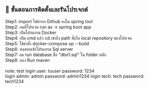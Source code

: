 ## 🚀 ขั้นตอนการติดตั้งและรันโปรเจกต์ <br>
Step1: import ไฟล์จาก Github ลงใน spring tool <br>
Step2: กดที่โปรเจค run as -> spring boot app <br>
Step3: เปิดโปรแกรม Docker  <br>
Step4: เปิด cmd แล้ว cd เข้าถึง path ที่เก็บ local repository ของโปรเจค <br>
Step5: ใช้คำสั่ง docker-compose up --build <br>
Step6: ทดสอบเข้าโปรแกรม Sql server <br>
Step7: กด run database ชื่อ "dbo1.sql" ใน folder หลัก <br>
Step8: ลอง Run maven <br>
<br>
note: test login user: tuuser password: 1234 <br>
login admin: admin password: admin1234
login tech: tech password: tech1234
